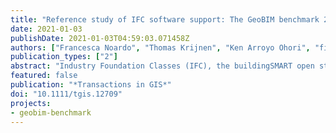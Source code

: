 ```yaml
---
title: "Reference study of IFC software support: The GeoBIM benchmark 2019---Part I"
date: 2021-01-03
publishDate: 2021-01-03T04:59:03.071458Z
authors: ["Francesca Noardo", "Thomas Krijnen", "Ken Arroyo Ohori", "filip", "Claire Ellul", "Lars Harrie", "Helen Eriksson", "Lorenzo Polia", "Nebras Salheb", "Helga Tauscher", "Jordi van Liempt", "Hendrik Goerne", "Dean Hintz", "Tim Kaiser", "Cristina Leoni", "Artur Warchol", "Jantien Stoter"]
publication_types: ["2"]
abstract: "Industry Foundation Classes (IFC), the buildingSMART open standard for BIM, is underused with respect to its promising potential, since, according to the experience of practitioners and researchers working with BIM, issues in the standard’s implementation and use prevent its effective use. Nevertheless, a systematic investigation of these issues has never been carried out, and there is thus insufficient evidence for tackling the problems. The GeoBIM benchmark project is aimed at finding such evidence by involving external volunteers, reporting on various aspects of the behavior of tools (geometry, semantics, georeferencing, functionalities), analyzed and described in this article. Interestingly, different IFC software programs with the same standardized data sets yield inconsistent results, with few detectable common patterns, and significant issues are found in their support of the standard, probably due to the very high complexity of the standard data model. A companion article (Part II) describes the results of the benchmark related to CityGML, the counterpart of IFC within geoinformation."
featured: false
publication: "*Transactions in GIS*"
doi: "10.1111/tgis.12709"
projects:
- geobim-benchmark
---
```

